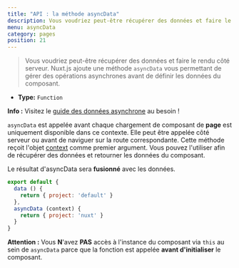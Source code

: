 ```yaml
---
title: "API : la méthode asyncData"
description: Vous voudriez peut-être récupérer des données et faire le rendu côté serveur. Nuxt.js ajoute une méthode `asyncData` vous permettant de gérer des opérations asynchrones avant de définir les données du composant.
menu: asyncData
category: pages
position: 21
---
```


> Vous voudriez peut-être récupérer des données et faire le rendu côté serveur. Nuxt.js ajoute une méthode `asyncData` vous permettant de gérer des opérations asynchrones avant de définir les données du composant.

- **Type:** `Function`

<div class="Alert Alert--nuxt-green">

<b>Info :</b> Visitez le [guide des données asynchrone](/guide/async-data) au besoin !

</div>

`asyncData` est appelée avant chaque chargement de composant de **page** est uniquement disponible dans ce contexte.
Elle peut être appelée côté serveur ou avant de naviguer sur la route correspondante.
Cette méthode reçoit l'objet [context](/api/context) comme premier argument. Vous pouvez l'utiliser afin de récupérer des données et retourner les données du composant.

Le résultat d'asyncData sera **fusionné** avec les données.

```js
export default {
  data () {
    return { project: 'default' }
  },
  asyncData (context) {
    return { project: 'nuxt' }
  }
}
```

<div class="Alert Alert--orange">

<b>Attention :</b> Vous **N**'avez **PAS** accès à l'instance du composant via `this` au sein de `asyncData` parce que la fonction est appelée **avant d'initialiser** le composant.

</div>
